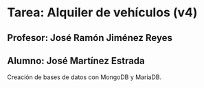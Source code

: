 # Tarea: Alquiler de vehículos (v4)
## Profesor: José Ramón Jiménez Reyes
## Alumno: José Martínez Estrada

Creación de bases de datos con MongoDB y MariaDB.